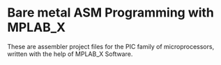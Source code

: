 # Bare metal ASM Programming with MPLAB_X

These are assembler project files for the PIC family of microprocessors,
written with the help of MPLAB_X Software.